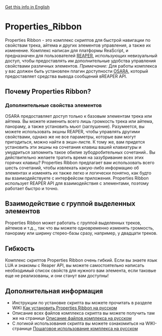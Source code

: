 [Get this info in English](README.md)

# Properties_Ribbon
Properties Ribbon - это комплекс скриптов для быстрой навигации по свойствам трека, айтема и других элементов управления, а также их изменение. Комплекс написан для платформы ReaScript, и предназначен для пользователей [REAPER](https://reaper.fm), использующих невизуальный доступ, чтобы предоставлять им дополнительные удобства управления свойствами различных элементов.
*Примечание:* Для работы комплекса у вас должен быть установлен плагин доступности [OSARA](https://osara.reaperaccessibility.com/), который предоставляет средства вывода сообщений вREAPER API.
## Почему Properties Ribbon? ##
### Дополнительные свойства элементов ###
OSARA предоставляет доступ только к базовым элементам трека или айтема. Вы можете изменить всего лишь громкость трека или айтема, панораму, а также установить мьют (заглушение). Разумеется, вы можете использовать экшны REAPER, чтобы управлять другими свойствами, однако же не все параметры, которые вам могут пригодиться, можно найти в экшн-листе. К тому же, вам придется установить эти экшны на сочетания клавиш вашей клавиатуры и умудриться запомнить такое обилие зубодробительных сочетаний.. Вы действительно желаете тратить время на зазубривание всех этих горячих клавиш?
Properties Ribbon предлагает вам использовать всего шесть сочетаний, чтобы извлекать какую-либо информацию об элементах и изменять их также легко и логически понятно, как будто вы взаимодействуете с интерфейсом приложения. Properties Ribbon использует REAPER API для взаимодействия с элементами, поэтому работает быстро и точно.
## Взаимодействие с группой выделенных элементов ##
Properties Ribbon может работать с группой выделенных треков, айтемов и т.д.,, так что вы можете одновременно изменять громкость, панораму или ширину стерео-базы сразу, например, у двадцати треков.
## Гибкость ##
Комплекс скриптов Properties Ribbon очень гибкий. Если вы знаете язык LUA и знакомы с Reaper API, вы можете самостоятельно написать необходимый список свойств для нужного вам элемента, если таковые еще не реализованы, и они станут вам доступны!
## Дополнительная информация ##
+ Инструкции по установке скрипта вы можете прочитать в разделе WIKI [Как установить Properties Ribbon на русском](/../../wiki/%D0%9A%D0%B0%D0%BA-%D1%83%D1%81%D1%82%D0%B0%D0%BD%D0%BE%D0%B2%D0%B8%D1%82%D1%8C-Properties-Ribbon-%D0%BD%D0%B0-%D1%80%D1%83%D1%81%D1%81%D0%BA%D0%BE%D0%BC)
+ Описание всех файлов комплекса скрипта вы можете получить там же на странице [Описание файлов комплекса на русском](/../../wiki/%D0%9E%D0%BF%D0%B8%D1%81%D0%B0%D0%BD%D0%B8%D0%B5-%D1%84%D0%B0%D0%B9%D0%BB%D0%BE%D0%B2-%D0%BA%D0%BE%D0%BC%D0%BF%D0%BB%D0%B5%D0%BA%D1%81%D0%B0-%D0%BD%D0%B0-%D1%80%D1%83%D1%81%D1%81%D0%BA%D0%BE%D0%BC)
+ С логикой использования скрипта вы можете ознакомиться на WIKI-странице [Пошаговое использование комплекса на русском](/../../wiki/%D0%9F%D0%BE%D1%88%D0%B0%D0%B3%D0%BE%D0%B2%D0%BE%D0%B5-%D0%B8%D1%81%D0%BF%D0%BE%D0%BB%D1%8C%D0%B7%D0%BE%D0%B2%D0%B0%D0%BD%D0%B8%D0%B5-%D0%BA%D0%BE%D0%BC%D0%BF%D0%BB%D0%B5%D0%BA%D1%81%D0%B0-%D0%BD%D0%B0-%D1%80%D1%83%D1%81%D1%81%D0%BA%D0%BE%D0%BC)
